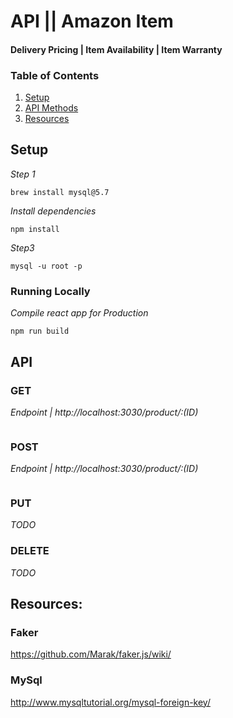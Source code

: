 # API || Amazon Item
#### Delivery Pricing | Item Availability | Item Warranty

### Table of Contents

1. [Setup](#Setup)
1. [API Methods](#API)
1. [Resources](#Resources)

## Setup

*Step 1*
```console
brew install mysql@5.7
```

*Install dependencies*
```console
npm install
```

*Step3*
```console
mysql -u root -p
```

### Running Locally
*Compile react app for Production*
```console
npm run build
```

## API

### GET
*Endpoint | http://localhost:3030/product/:(ID)*
```{"id":"7","vendor_id":17,"price":493,"amz_holds_stock":false,"available_quantity":244,"gift_wrap_available":true,"user_zip":"78726","sold_by":"Velva Zemlak","fulfilled_by":"Velva Zemlak","expected_shipping":"4-5 Days","free_delivery":false}
```

### POST
*Endpoint | http://localhost:3030/product/:(ID)*
```{"id":"7","vendor_id":17,"price":493,"amz_holds_stock":false,"available_quantity":244,"gift_wrap_available":true,"user_zip":"78726","sold_by":"Velva Zemlak","fulfilled_by":"Velva Zemlak","expected_shipping":"4-5 Days","free_delivery":false}
```

### PUT
*TODO*

### DELETE
*TODO*


## Resources:

### Faker
https://github.com/Marak/faker.js/wiki/

### MySql
http://www.mysqltutorial.org/mysql-foreign-key/


